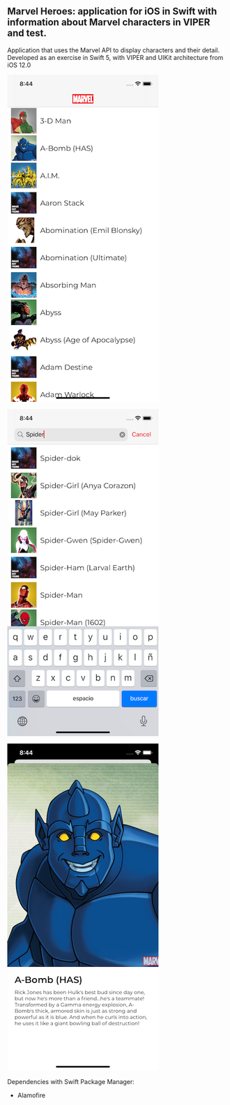 ## Marvel Heroes: application for iOS in Swift with information about Marvel characters in VIPER and test.

Application that uses the Marvel API to display characters and their detail.
Developed as an exercise in Swift 5, with VIPER and UIKit architecture from iOS 12.0

<p><img src="https://github.com/ArtCC/marvelHeroes/blob/develop/Screenshots/1.png"></p>
<p><img src="https://github.com/ArtCC/marvelHeroes/blob/develop/Screenshots/2.png"></p>
<p><img src="https://github.com/ArtCC/marvelHeroes/blob/develop/Screenshots/3.png"></p>

Dependencies with Swift Package Manager:

- Alamofire
